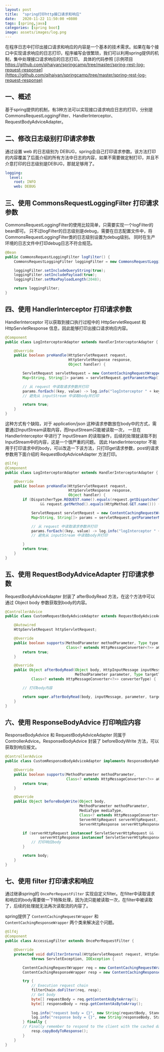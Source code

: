 ```yaml
---
layout: post
title:  "spring打印http接口请求和响应"
date:   2020-11-22 11:50:00 +0800
tags: [spring,java]
categories: [spring boot]
image: assets/images/log.png
---
```


在程序日志中打印出接口请求和响应的内容是一个基本的技术需求。如果在每个接口中实现请求响应的日志打印，程序编写会很繁琐，我们可以利用spring提供的机制，集中处理接口请求响应的日志打印。
具体的代码参照 [示例项目 https://github.com/qihaiyan/springcamp/tree/master/spring-rest-log-request-response](https://github.com/qihaiyan/springcamp/tree/master/spring-rest-log-request-response)

## 一、概述

基于spring提供的机制，有3种方法可以实现接口请求响应日志的打印，分别是CommonsRequestLoggingFilter、HandlerInterceptor、RequestBodyAdviceAdapter。

<!-- more -->

## 二、修改日志级别打印请求参数

通过设置 web 的日志级别为 DEBUG，spring会自己打印请求参数。该方法打印的内容覆盖了后面介绍的所有方法中日志的内容，如果不需要做定制打印，并且不介意打印的日志级别是DEBUG，那就足够用了。

``` yml
logging:
  level:
    root: INFO
    web: DEBUG
```

## 三、使用 CommonsRequestLoggingFilter 打印请求参数

CommonsRequestLoggingFilter的使用比较简单，只需要实现一个logFilter的bean即可。
只不过logFilter的日志级别是debug，需要在日志配置文件中，将CommonsRequestLoggingFilter类的日志级别设置为debug级别。
同时在生产环境的日志文件中打印debug日志不符合规范。

``` java
@Bean
public CommonsRequestLoggingFilter logFilter() {
    CommonsRequestLoggingFilter loggingFilter = new CommonsRequestLoggingFilter();

    loggingFilter.setIncludeQueryString(true);
    loggingFilter.setIncludePayload(true);
    loggingFilter.setMaxPayloadLength(2048);

    return loggingFilter;
}
```

## 四、使用 HandlerInterceptor 打印请求参数

HandlerInterceptor 可以获取到接口执行过程中的 HttpServletRequest 和 HttpServletResponse 信息，因此能够打印出接口请求响应内容。

```java
@Component
public class LogInterceptorAdapter extends HandlerInterceptorAdapter {

    @Override
    public boolean preHandle(HttpServletRequest request,
                             HttpServletResponse response,
                             Object handler) {

        ServletRequest servletRequest = new ContentCachingRequestWrapper(request);
        Map<String, String[]> params = servletRequest.getParameterMap();

        // 从 request 中读取请求参数并打印
        params.forEach((key, value) -> log.info("logInterceptor " + key + "=" + Arrays.toString(value)));
        // 避免从 inputStream 中读取body并打印

        return true;
    }
}
```

这种方式有个缺陷，对于 application/json 这种请求参数放在body中的方式，需要通过InputStream读取内容，而InputStream只能被读取一次，
一旦在 HandlerInterceptor 中进行了 InputStream 的读取操作，后续的处理就读取不到InputStream中的内容，这是一个很严重的问题。
因此 HandlerInterceptor 不能用于打印请求中的body，可以改造一下该方法，只打印get请求参数，post的请求参数用下面介绍的 RequestBodyAdviceAdapter 方法打印。

```java
@Slf4j
@Component
public class LogInterceptorAdapter extends HandlerInterceptorAdapter {

    @Override
    public boolean preHandle(HttpServletRequest request,
                             HttpServletResponse response,
                             Object handler) {
        if (DispatcherType.REQUEST.name().equals(request.getDispatcherType().name())
                && request.getMethod().equals(HttpMethod.GET.name())) {

            ServletRequest servletRequest = new ContentCachingRequestWrapper(request);
            Map<String, String[]> params = servletRequest.getParameterMap();

            // 从 request 中读取请求参数并打印
            params.forEach((key, value) -> log.info("logInterceptor " + key + "=" + Arrays.toString(value)));
            // 避免从 inputStream 中读取body并打印

        }
        return true;
    }
}
```

## 五、使用 RequestBodyAdviceAdapter 打印请求参数

RequestBodyAdviceAdapter 封装了 afterBodyRead 方法，在这个方法中可以通过 Object body 参数获取到body的内容。

```java
@ControllerAdvice
public class CustomRequestBodyAdviceAdapter extends RequestBodyAdviceAdapter {

    @Autowired
    HttpServletRequest httpServletRequest;

    @Override
    public boolean supports(MethodParameter methodParameter, Type type, 
                            Class<? extends HttpMessageConverter<?>> aClass) {
        return true;
    }

    @Override
    public Object afterBodyRead(Object body, HttpInputMessage inputMessage,
                                MethodParameter parameter, Type targetType,
            Class<? extends HttpMessageConverter<?>> converterType) {

        // 打印body内容

        return super.afterBodyRead(body, inputMessage, parameter, targetType, converterType);
    }
}
```

## 六、使用 ResponseBodyAdvice 打印响应内容

ResponseBodyAdvice 和 RequestBodyAdviceAdapter 同属于 ControllerAdvice。ResponseBodyAdvice 封装了 beforeBodyWrite 方法，可以获取到响应报文。

```java
@ControllerAdvice
public class CustomResponseBodyAdviceAdapter implements ResponseBodyAdvice<Object> {

    @Override
    public boolean supports(MethodParameter methodParameter,
                            Class<? extends HttpMessageConverter<?>> aClass) {
        return true;
    }

    @Override
    public Object beforeBodyWrite(Object body,
                                  MethodParameter methodParameter,
                                  MediaType mediaType,
                                  Class<? extends HttpMessageConverter<?>> aClass,
                                  ServerHttpRequest serverHttpRequest,
                                  ServerHttpResponse serverHttpResponse) {

        if (serverHttpRequest instanceof ServletServerHttpRequest &&
                serverHttpResponse instanceof ServletServerHttpResponse) {
            // 打印响应body
        }

        return body;
    }
}
```

## 七、使用 filter 打印请求和响应

通过继承spring的 ```OncePerRequestFilter``` 实现自定义filter。在filter中读取请求和响应的body需要做一下特殊处理，因为流只能被读取一次，在filter中被读取了，后续的处理就无法再次读取流的内容了。

spring提供了 ```ContentCachingRequestWrapper``` 和 ```ContentCachingResponseWrapper``` 两个类来解决这个问题。

```java
@Slf4j
@Component
public class AccessLogFilter extends OncePerRequestFilter {

    @Override
    protected void doFilterInternal(HttpServletRequest request, HttpServletResponse response, FilterChain filterChain)
            throws ServletException, IOException {

        ContentCachingRequestWrapper req = new ContentCachingRequestWrapper(request);
        ContentCachingResponseWrapper resp = new ContentCachingResponseWrapper(response);

        try {
            // Execution request chain
            filterChain.doFilter(req, resp);
            // Get body
            byte[] requestBody = req.getContentAsByteArray();
            byte[] responseBody = resp.getContentAsByteArray();
        
            log.info("request body = {}", new String(requestBody, StandardCharsets.UTF_8));
            log.info("response body = {}", new String(responseBody, StandardCharsets.UTF_8));
        } finally {
        // Finally remember to respond to the client with the cached data.
            resp.copyBodyToResponse();
        }    
    }
}
```
